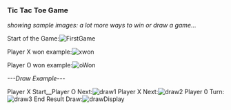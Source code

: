 ### Tic Tac Toe Game
*showing sample images: a lot more ways to win or draw a game...*

Start of the Game:![FirstGame](https://github.com/marysaray/TicTacToe/assets/82470838/f3707c1b-e244-470a-a223-90000b31982b)

Player X won example:![xwon](https://github.com/marysaray/TicTacToe/assets/82470838/486b167b-85ba-44d3-912c-bc489932d64a)

Player O won example:![oWon](https://github.com/marysaray/TicTacToe/assets/82470838/8c3d21ca-c6fb-447b-bfb2-3003ece7f66d)

*---Draw Example---*

Player X Start__Player O Next:![draw1](https://github.com/marysaray/TicTacToe/assets/82470838/dda66999-b591-4cc4-8784-bdecc472a9fa)
Player X Next:![draw2](https://github.com/marysaray/TicTacToe/assets/82470838/d5b8c0a1-2348-437a-8088-0651cae62418)
Player 0 Turn:![draw3](https://github.com/marysaray/TicTacToe/assets/82470838/dc4449b0-9fec-4856-9bf8-390a23311d13)
End Result Draw:![drawDisplay](https://github.com/marysaray/TicTacToe/assets/82470838/270f41af-5fbe-47b1-8046-b01680c22b7f)

